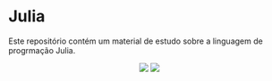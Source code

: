 # Julia

Este repositório contém um material de estudo sobre a linguagem de progrmação Julia.

<p align="center">
  <img src="https://avatars0.githubusercontent.com/u/743164?s=200&v=4">
  <img src="https://seeklogo.com/images/A/atom-logo-19BD90FF87-seeklogo.com.png">
</p>
